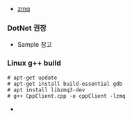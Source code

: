 - [zmq](https://zeromq.org/)

### DotNet 권장
- Sample 참고
### Linux g++ build
```
# apt-get update
# apt-get install build-essential gdb
# apt install libzmq3-dev
# g++ CppClient.cpp -o cppClient -lzmq
```
- 